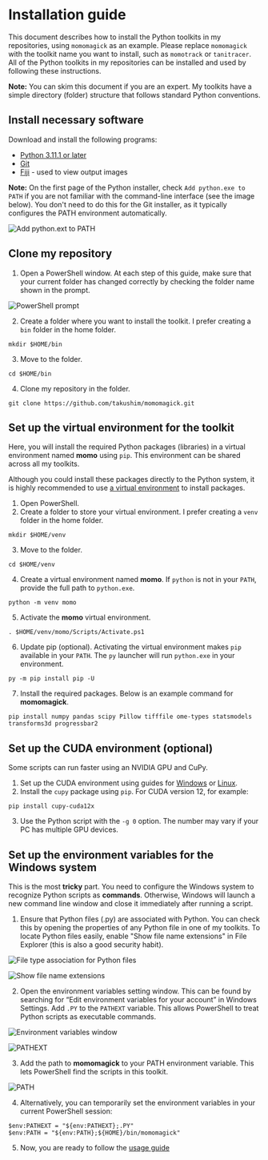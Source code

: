 # Installation guide

This document describes how to install the Python toolkits in my repositories, using `momomagick` as an example. Please replace `momomagick` with the toolkit name you want to install, such as `momotrack` or `tanitracer`. All of the Python toolkits in my repositories can be installed and used by following these instructions.

**Note:** You can skim this document if you are an expert. My toolkits have a simple directory (folder) structure that follows standard Python conventions. 

## Install necessary software 

Download and install the following programs:

* [Python 3.11.1 or later](https://www.python.org)
* [Git](https://git-scm.com/)
* [Fiji](https://imagej.net/software/fiji/) -  used to view output images

**Note:** On the first page of the Python installer, check `Add python.exe to PATH` if you are not familiar with the command-line interface (see the image below). You don't need to do this for the Git installer, as it typically configures the PATH environment automatically.

![Add python.ext to PATH](https://github.com/takushim/momodoc/raw/main/images/add_python_to_path.png)

## Clone my repository  
1. Open a PowerShell window. At each step of this guide, make sure that your current folder has changed correctly by checking the folder name shown in the prompt.

![PowerShell prompt](https://github.com/takushim/momodoc/raw/main/images/powershell_prompt.png)

2. Create a folder where you want to install the toolkit. I prefer creating a `bin` folder in the home folder.
```
mkdir $HOME/bin
```
3. Move to the folder.
```
cd $HOME/bin
```
4. Clone my repository in the folder.
```
git clone https://github.com/takushim/momomagick.git
```

## Set up the virtual environment for the toolkit
Here, you will install the required Python packages (libraries) in a virtual environment named **momo** using `pip`. This environment can be shared across all my toolkits.

Although you could install these packages directly to the Python system, it is highly recommended to use [a virtual environment](https://docs.python.org/3/library/venv.html) to install packages.


1. Open PowerShell.
2. Create a folder to store your virtual environment. I prefer creating a `venv` folder in the home folder.
```
mkdir $HOME/venv
```
3. Move to the folder.
```
cd $HOME/venv
```
4. Create a virtual environment named **momo**. If `python` is not in your `PATH`, provide the full path to `python.exe`.
```
python -m venv momo
```
5. Activate the **momo** virtual environment.
```
. $HOME/venv/momo/Scripts/Activate.ps1
```
6. Update pip (optional). Activating the virtual environment makes `pip` available in your `PATH`. The `py` launcher will run `python.exe` in your environment.
```
py -m pip install pip -U
```
7. Install the required packages. Below is an example command for **momomagick**.
```
pip install numpy pandas scipy Pillow tifffile ome-types statsmodels transforms3d progressbar2
```

## Set up the CUDA environment (optional)
Some scripts can run faster using an NVIDIA GPU and CuPy.
1. Set up the CUDA environment using guides for [Windows](https://docs.nvidia.com/cuda/cuda-installation-guide-microsoft-windows/index.html) or [Linux](https://docs.nvidia.com/cuda/cuda-installation-guide-linux/index.html).
2. Install the `cupy` package using `pip`. For CUDA version 12, for example:
```
pip install cupy-cuda12x
```
3. Use the Python script with the `-g 0` option. The number may vary if your PC has multiple GPU devices.

## Set up the environment variables for the Windows system
This is the most **tricky** part. You need to configure the Windows system to recognize Python scripts as **commands**. Otherwise, Windows will launch a new command line window and close it immediately after running a script.
1. Ensure that Python files (.py) are associated with Python. You can check this by opening the properties of any Python file in one of my toolkits. To locate Python files easily, enable "Show file name extensions" in File Explorer (this is also a good security habit).

![File type association for Python files](https://github.com/takushim/momodoc/raw/main/images/python_opens_with.png)

![Show file name extensions](https://github.com/takushim/momodoc/raw/main/images/file_name_extensions.png)

2. Open the environment variables setting window. This can be found by searching for “Edit environment variables for your account” in Windows Settings. Add `.PY` to the `PATHEXT` variable. This allows PowerShell to treat Python scripts as executable commands.

![Environment variables window](https://github.com/takushim/momodoc/raw/main/images/user_variables.png)

![PATHEXT](https://github.com/takushim/momodoc/raw/main/images/pathext_variable.png)

3. Add the path to **momomagick** to your PATH environment variable. This lets PowerShell find the scripts in this toolkit.

![PATH](https://github.com/takushim/momodoc/raw/main/images/path_variable.png)

4. Alternatively, you can temporarily set the environment variables in your current PowerShell session:
```
$env:PATHEXT = "${env:PATHEXT};.PY"
$env:PATH = "${env:PATH};${HOME}/bin/momomagick"

```
5. Now, you are ready to follow the [usage guide](https://github.com/takushim/momodoc/blob/main/usage.md)
